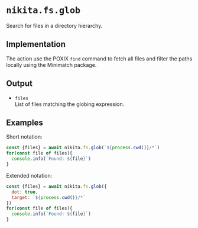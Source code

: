 
# `nikita.fs.glob`

Search for files in a directory hierarchy.

## Implementation

The action use the POXIX `find` command to fetch all files and filter the
paths locally using the Minimatch package.

## Output

* `files`   
  List of files matching the globing expression.

## Examples

Short notation:

```js
const {files} = await nikita.fs.glob(`${process.cwd()}/*`)
for(const file of files){
  console.info(`Found: ${file}`)
}
```

Extended notation:

```js
const {files} = await nikita.fs.glob({
  dot: true,
  target: `${process.cwd()}/*`
})
for(const file of files){
  console.info(`Found: ${file}`)
}
```
